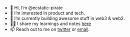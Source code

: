 - 👋 Hi, I’m @ecstatic-pirate
- 👀 I’m interested in product and tech.
- 🌱 I’m currently building awesome stuff in web3 & web2.
- 👏🏽 I share my learnings and notes [here](https://shantanu-garg.web.app)
- 📫 Reach out to me on [twitter](https://twitter.com/EcstaticPirate) or [email](mailto:shantanu.garg@alumni.ie.edu).

<!---
ecstatic-pirate/ecstatic-pirate is a ✨ special ✨ repository because its `README.md` (this file) appears on your GitHub profile.
You can click the Preview link to take a look at your changes.
--->
